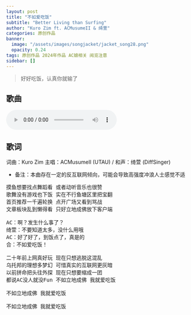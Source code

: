 ```yaml
---
layout: post
title: "不如爱吃饭"
subtitle: "Better Living than Surfing"
author: "Kuro Zim ft. ACMusumeII & 绮萱"
categories: 原创作品
banner: 
  image: "/assets/images/songjacket/jacket_song28.png"
  opacity: 0.24
tags: 原创作品 2024年作品 AC娘相关 阅览注意
sidebar: []
---
```


> 好好吃饭，认真你就输了

## 歌曲

<audio controls><source src="/assets/audio/song28.mp3" type="audio/mp3"></audio>

## 歌词

词曲：Kuro Zim
主唱：ACMusumeII (UTAU) / 和声：绮萱 (DiffSinger)

* 备注：本曲存在一定的反互联网倾向，可能会导致高强度冲浪人士感觉不适

<pre>
摸鱼想要找点舞蹈看 或者动听音乐也很赞
歌舞没有游戏也下饭 实在不行鱼塘区里把宝翻
首页推荐一千遍轮换 点开广场又看到骂战
文章板块乱到懒得看 只好立地成佛放下客户端

AC：啊？发生什么事了？
绮萱：不要知道太多，没什么用哦
AC：好了好了，到饭点了，真是的
合：不如爱吃饭！

二十年前上网真好玩 现在只想逃脱这混乱
乌托邦的理想多梦幻 可惜真实的互联网更灰暗
以前拼命把头往外探 现在只想要缩成一团
都说AC没人就没Fun 不如立地成佛 我就爱吃饭

不如立地成佛 我就爱吃饭

不如立地成佛 我就爱吃饭
</pre>